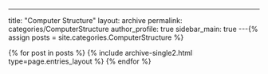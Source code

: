 ---
title: "Computer Structure"
layout: archive
permalink: categories/ComputerStructure
author_profile: true
sidebar_main: true
---{% assign posts = site.categories.ComputerStructure %}

{% for post in posts %} {% include archive-single2.html type=page.entries_layout %} {% endfor %}